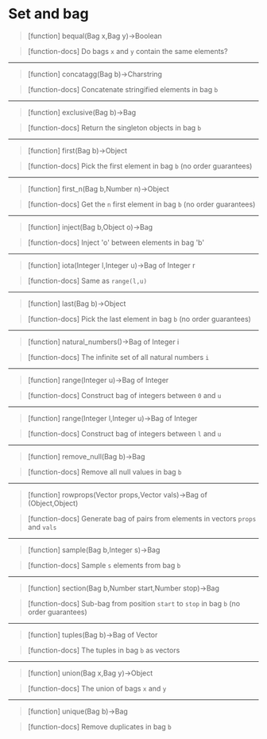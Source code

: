 # Set and bag

> [function]
> bequal(Bag x,Bag y)->Boolean

> [function-docs]
> Do bags `x` and `y` contain the same elements? 



___

> [function]
> concatagg(Bag b)->Charstring

> [function-docs]
> Concatenate stringified elements in bag `b` 



___

> [function]
> exclusive(Bag b)->Bag

> [function-docs]
> Return the singleton objects in bag `b` 



___

> [function]
> first(Bag b)->Object

> [function-docs]
> Pick the first element in bag `b` (no order guarantees) 



___

> [function]
> first_n(Bag b,Number n)->Object

> [function-docs]
> Get the `n` first element in bag `b` (no order guarantees) 



___

> [function]
> inject(Bag b,Object o)->Bag

> [function-docs]
> Inject 'o' between elements in bag 'b' 



___

> [function]
> iota(Integer l,Integer u)->Bag of Integer r

> [function-docs]
> Same as `range(l,u)` 



___

> [function]
> last(Bag b)->Object

> [function-docs]
> Pick the last element in bag `b` (no order guarantees) 



___

> [function]
> natural_numbers()->Bag of Integer i

> [function-docs]
> The infinite set of all natural numbers `i` 



___

> [function]
> range(Integer u)->Bag of Integer

> [function-docs]
> Construct bag of integers between `0` and `u` 



___

> [function]
> range(Integer l,Integer u)->Bag of Integer

> [function-docs]
> Construct bag of integers between `l` and `u` 



___

> [function]
> remove_null(Bag b)->Bag

> [function-docs]
> Remove all null values in bag `b` 



___

> [function]
> rowprops(Vector props,Vector vals)->Bag of (Object,Object)

> [function-docs]
> Generate bag of pairs from elements in vectors `props` and `vals` 



___

> [function]
> sample(Bag b,Integer s)->Bag

> [function-docs]
> Sample `s` elements from bag `b` 



___

> [function]
> section(Bag b,Number start,Number stop)->Bag

> [function-docs]
> Sub-bag from position `start` to `stop` in bag `b` (no order guarantees) 



___

> [function]
> tuples(Bag b)->Bag of Vector

> [function-docs]
> The tuples in bag `b` as vectors 



___

> [function]
> union(Bag x,Bag y)->Object

> [function-docs]
> The union of bags `x` and `y` 



___

> [function]
> unique(Bag b)->Bag

> [function-docs]
> Remove duplicates in bag `b` 



